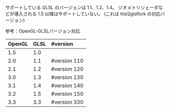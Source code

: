 
サポートしている GLSL のバージョンは 1.1、1.2、1.4。
ジオメトリシェーダなどが導入される 1.5 以降はサポートしていない。
(これは hlsl2glslfork の対応バージョン)

参考：OpenGL-GLSLバージョン対応

| OpenGL | GLSL | #version     |
|:-------|:-----|:-------------|
| 1.5    |  1.0 |              |
| 2.0    |  1.1 | #version 110 |
| 2.1    |  1.2 | #version 120 |
| 3.0    |  1.3 | #version 130 |
| 3.1    |  1.4 | #version 140 |
| 3.2    |  1.5 | #version 150 |
| 3.3    |  3.3 | #version 330 |
